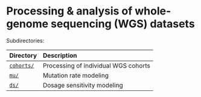 # Processing & analysis of whole-genome sequencing (WGS) datasets  

Subdirectories:  

| Directory | Description |  
| :--- | :--- |  
| [`cohorts/`](https://github.com/talkowski-lab/dsmap/tree/main/wgs/cohorts) | Processing of individual WGS cohorts |  
| [`mu/`](https://github.com/talkowski-lab/dsmap/tree/main/wgs/mu) | Mutation rate modeling |  
| [`ds/`](https://github.com/talkowski-lab/dsmap/tree/main/wgs/ds) | Dosage sensitivity modeling |  
